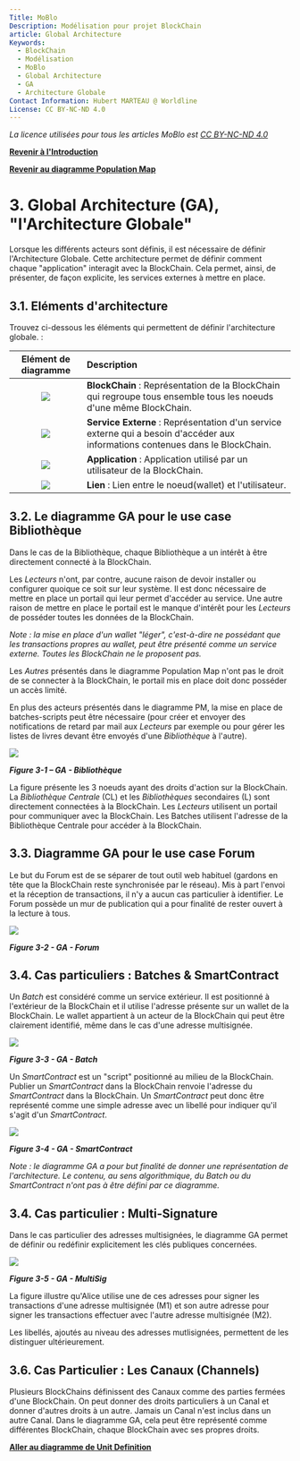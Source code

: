 ```yaml
---
Title: MoBlo
Description: Modélisation pour projet BlockChain
article: Global Architecture
Keywords:
  - BlockChain
  - Modélisation
  - MoBlo
  - Global Architecture
  - GA
  - Architecture Globale
Contact Information: Hubert MARTEAU @ Worldline
License: CC BY-NC-ND 4.0
---
```


_La licence utilisées pour tous les articles MoBlo est_ [_CC BY-NC-ND 4.0_](https://creativecommons.org/licenses/by-nc-nd/4.0/)

[**Revenir à l'Introduction**](/README.md)

[**Revenir au diagramme Population Map**](/02-pm.md)

# 3.    Global Architecture \(GA\), "l'Architecture Globale"

Lorsque les différents acteurs sont définis, il est nécessaire de définir l'Architecture Globale. Cette architecture permet de définir comment chaque "application" interagit avec la BlockChain. Cela permet, ainsi, de présenter, de façon explicite, les services externes à mettre en place.

## 3.1.    Eléments d'architecture

Trouvez ci-dessous les éléments qui permettent de définir l'architecture globale. :

| Elément de diagramme | Description |
| :---: | :--- |
| ![](/Img/GA-BC.png) | **BlockChain** : Représentation de la BlockChain qui regroupe tous ensemble tous les noeuds d'une même BlockChain. |
| ![](/Img/GA-ExtServ.png) | **Service Externe** : Représentation d'un service externe qui a besoin d'accéder aux informations contenues dans le BlockChain. |
| ![](/Img/GA-Application.png) | **Application** : Application utilisé par un utilisateur de la BlockChain. |
| ![](/Img/GA-Link.png) | **Lien** : Lien entre le noeud\(wallet\) et l'utilisateur. |

## 3.2.    Le diagramme GA pour le use case Bibliothèque

Dans le cas de la Bibliothèque, chaque Bibliothèque a un intérêt à être directement connecté à la BlockChain.

Les _Lecteurs_ n'ont, par contre, aucune raison de devoir installer ou configurer quoique ce soit sur leur système. Il est donc nécessaire de mettre en place un portail qui leur permet d'accéder au service. Une autre raison de mettre en place le portail est le manque d'intérêt pour les _Lecteurs_ de posséder toutes les données de la BlockChain.

_Note : la mise en place d'un wallet "léger", c'est-à-dire ne possédant que les transactions propres au wallet, peut être présenté comme un service externe. Toutes les BlockChain ne le proposent pas._

Les _Autres_ présentés dans le diagramme Population Map n'ont pas le droit de se connecter à la BlockChain, le portail mis en place doit donc posséder un accès limité.

En plus des acteurs présentés dans le diagramme PM, la mise en place de batches-scripts peut être nécessaire \(pour créer et envoyer des notifications de retard par mail aux _Lecteurs_ par exemple ou pour gérer les listes de livres devant être envoyés d'une _Bibliothèque_ à l'autre\).

![](/Img/GA-Library.png)

_**Figure 3-1 – GA - Bibliothèque**_

La figure présente les 3 noeuds ayant des droits d'action sur la BlockChain. La _Bibliothèque Centrale_ \(CL\) et les _Bibliothèques_ secondaires \(L\) sont directement connectées à la BlockChain. Les _Lecteurs_ utilisent un portail pour communiquer avec la BlockChain. Les Batches utilisent l'adresse de la Bibliothèque Centrale pour accéder à la BlockChain.

## 3.3.    Diagramme GA pour le use case Forum

Le but du Forum est de se séparer de tout outil web habituel \(gardons en tête que la BlockChain reste synchronisée par le réseau\). Mis à part l'envoi et la réception de transactions, il n'y a aucun cas particulier à identifier. Le Forum possède un mur de publication qui a pour finalité de rester ouvert à la lecture à tous.

![](/Img/GA-Forum.png)

_**Figure 3-2 - GA - Forum**_

## 3.4.    Cas particuliers : Batches & SmartContract

Un _Batch_ est considéré comme un service extérieur. Il est positionné à l'extérieur de la BlockChain et il utilise l'adresse présente sur un wallet de la BlockChain. Le wallet appartient à un acteur de la BlockChain qui peut être clairement identifié, même dans le cas d'une adresse multisignée.

![](/Img/GA-Batch.png)

_**Figure 3-3 - GA - Batch**_

Un _SmartContract_ est un "script" positionné au milieu de la BlockChain. Publier un _SmartContract_ dans la BlockChain renvoie l'adresse du _SmartContract_ dans la BlockChain. Un _SmartContract_ peut donc être représenté comme une simple adresse avec un libellé pour indiquer qu'il s'agit d'un _SmartContract_.

![](/Img/GA-SC.png)

_**Figure 3-4 - GA - SmartContract**_

_Note : le diagramme GA a pour but finalité de donner une représentation de l'architecture. Le contenu, au sens algorithmique, du Batch ou du SmartContract n'ont pas à être défini par ce diagramme._

## 3.4.    Cas particulier : Multi-Signature

Dans le cas particulier des adresses multisignées, le diagramme GA permet de définir ou redéfinir explicitement les clés publiques concernées.

![](/Img/GA-MultiSig.png)

_**Figure 3-5 - GA - MultiSig**_

La figure illustre qu'Alice utilise une de ces adresses pour signer les transactions d'une adresse multisignée \(M1\) et son autre adresse pour signer les transactions effectuer avec l'autre adresse multisignée \(M2\).

Les libellés, ajoutés au niveau des adresses mutlisignées, permettent de les distinguer ultérieurement.

## 3.6.    Cas Particulier : Les Canaux \(Channels\)

Plusieurs BlockChains définissent des Canaux comme des parties fermées d'une BlockChain. On peut donner des droits particuliers à un Canal et donner d'autres droits à un autre. Jamais un Canal n'est inclus dans un autre Canal. Dans le diagramme GA, cela peut être représenté comme différentes BlockChain, chaque BlockChain avec ses propres droits.

[**Aller au diagramme de Unit Definition**](/04-ud.md)

